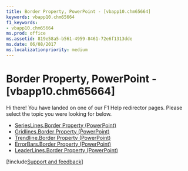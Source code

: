 ```yaml
---
title: Border Property, PowerPoint - [vbapp10.chm65664]
keywords: vbapp10.chm65664
f1_keywords:
- vbapp10.chm65664
ms.prod: office
ms.assetid: 819e58a5-b561-4959-8461-72e6f1313dde
ms.date: 06/08/2017
ms.localizationpriority: medium
---
```



# Border Property, PowerPoint - [vbapp10.chm65664]

Hi there! You have landed on one of our F1 Help redirector pages. Please select the topic you were looking for below.

- [SeriesLines.Border Property (PowerPoint)](https://msdn.microsoft.com/library/69c18c79-d7f7-1d45-9867-4ad32b9d7532%28Office.15%29.aspx)
- [Gridlines.Border Property (PowerPoint)](https://msdn.microsoft.com/library/0cc39199-8d38-caa3-0c2b-5c430d99afeb%28Office.15%29.aspx)
- [Trendline.Border Property (PowerPoint)](https://msdn.microsoft.com/library/3bfc2237-65b9-9ce1-8ee7-ccdab89f7f1b%28Office.15%29.aspx)
- [ErrorBars.Border Property (PowerPoint)](https://msdn.microsoft.com/library/4bc5395a-11f2-b9c6-15d9-e96f93f424ae%28Office.15%29.aspx)
- [LeaderLines.Border Property (PowerPoint)](https://msdn.microsoft.com/library/b07c2a0b-7851-1f6a-85ee-eaf85d7d4917%28Office.15%29.aspx)

[!include[Support and feedback](~/includes/feedback-boilerplate.md)]